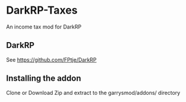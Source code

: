 # DarkRP-Taxes
An income tax mod for DarkRP
## DarkRP 
See https://github.com/FPtje/DarkRP
## Installing the addon
Clone or Download Zip and extract to the garrysmod/addons/ directory